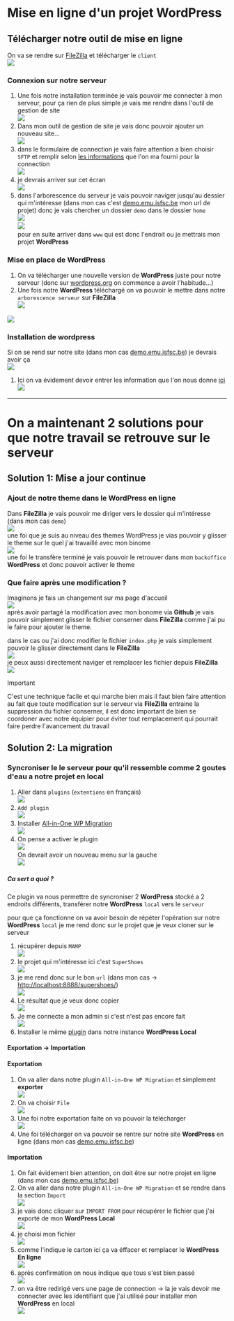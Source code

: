 # Mise en ligne d'un projet WordPress

## Télécharger notre outil de mise en ligne
On va se rendre sur [FileZilla](https://filezilla-project.org) et télécharger le `client` <br><img src="./.screenshots/Screenshot 2023-12-04 at 11.30.43.png" /> 


### Connexion sur notre serveur
1. Une fois notre installation terminée je vais pouvoir me connecter à mon serveur, pour ça rien de plus simple je vais me rendre dans l'outil de gestion de site <br><img src="./.screenshots/Screenshot 2023-12-04 at 11.33.26.png" />
2. Dans mon outil de gestion de site je vais donc pouvoir ajouter un nouveau site...<br><img src="./.screenshots/Screenshot 2023-12-04 at 11.34.49.png" />
3. dans le formulaire de connection je vais faire attention a bien choisir `SFTP` et remplir selon [les informations](https://isfsc365.sharepoint.com/:x:/r/sites/2EU1JProjetDigital2/_layouts/15/Doc.aspx?sourcedoc=%7B96BF338D-6B2E-4D44-BAF9-4E9BC2C46FDE%7D&file=Github%20students.xlsx&action=default&mobileredirect=true&DefaultItemOpen=1) que l'on ma fourni pour la connection<br><img src="./.screenshots/Screenshot 2023-12-04 at 11.36.50.png" />
4. je devrais arriver sur cet écran<br><img src="./.screenshots/Screenshot 2023-12-04 at 11.40.44.png" />
5. dans l'arborescence du serveur je vais pouvoir naviger jusqu'au dessier qui m'intéresse (dans mon cas c'est [demo.emu.isfsc.be](demo.emu.isfsc.be) mon url de projet) donc je vais chercher un dossier `demo` dans le dossier `home`<br><img src="./.screenshots/Screenshot 2023-12-04 at 11.39.42.png" /><br><img src="./.screenshots/Screenshot 2023-12-04 at 11.39.58.png"><br>pour en suite arriver dans `www` qui est donc l'endroit ou je mettrais mon projet **WordPress**

### Mise en place de WordPress
1. On va télécharger une nouvelle version de **WordPress** juste pour notre serveur (donc sur [wordpress.org](https://wordpress.org/download/) on commence a avoir l'habitude...)
2. Une fois notre **WordPress** téléchargé on va pouvoir le mettre dans notre `arborescence serveur` sur **FileZilla**<br><img src="./.screenshots/Screenshot 2023-12-04 at 12.47.29.png" />

<img src="./.screenshots/ezgif-3-38e89aa215.gif" />

### Installation de wordpress

Si on se rend sur notre site (dans mon cas [demo.emu.isfsc.be](demo.emu.isfsc.be)) je devrais avoir ça<br><img src="./.screenshots/Screenshot 2023-12-04 at 12.57.19.png" />

1. Ici on va évidement devoir entrer les information que l'on nous donne [ici](https://isfsc365.sharepoint.com/:x:/r/sites/2EU1JProjetDigital2/_layouts/15/Doc.aspx?sourcedoc=%7B96BF338D-6B2E-4D44-BAF9-4E9BC2C46FDE%7D&file=Github%20students.xlsx&action=default&mobileredirect=true&DefaultItemOpen=1)<br><img src="./.screenshots/Screenshot 2023-12-04 at 14.21.17.png" />


---

# On a maintenant 2 solutions pour que notre travail se retrouve sur le serveur

## Solution 1: **Mise a jour continue**

### Ajout de notre theme dans le **WordPress** en ligne

Dans **FileZilla** je vais pouvoir me diriger vers le dossier qui m'intéresse (dans mon cas `demo`)<br><img src="./.screenshots/Screenshot 2023-12-12 at 11.32.27.png"><br>une foi que je suis au niveau des themes WordPress je vias pouvoir y glisser le theme sur le quel j'ai travaillé avec mon binome<br><img src="./.screenshots/Screenshot 2023-12-12 at 11.36.41.png" /><br>une foi le transfère terminé je vais pouvoir le retrouver dans mon `backoffice` **WordPress** et donc pouvoir activer le theme 


### Que faire après une modification ? 

Imaginons je fais un changement sur ma page d'accueil<br><img src="./.screenshots/Screenshot 2023-12-12 at 11.28.45.png" /><br>
après avoir partagé la modification avec mon bonome via **Github** je vais pouvoir simplement glisser le fichier conserner dans **FileZilla** comme j'ai pu le faire pour ajouter le theme.

dans le cas ou j'ai donc modifier le fichier `index.php` je vais simplement pouvoir le glisser directement dans le **FileZilla** <br><img src="./.screenshots/Screenshot 2023-12-13 at 11.35.15.png" /><br/>je peux aussi directement naviger et remplacer les fichier depuis **FileZilla** <br><img src="./.screenshots/Screenshot 2023-12-13 at 11.39.53.png" />

> [!IMPORTANT]  
> C'est une technique facile et qui marche bien mais il faut bien faire attention au fait que toute modification sur le serveur via **FileZilla** entraine la suppression du fichier conserner, il est donc important de bien se coordoner avec notre équipier pour éviter tout remplacement qui pourrait faire perdre l'avancement du travail


## Solution 2: **La migration**

### Syncroniser le le serveur pour qu'il ressemble comme 2 goutes d'eau a notre projet en local

1. Aller dans `plugins` (`extentions` en français)<br><img src="./.screenshots/Screenshot 2023-12-04 at 14.28.54.png" />
2. `Add plugin`<br><img src="./.screenshots/Screenshot 2023-12-04 at 14.33.52.png" />
3. Installer [All-in-One WP Migration](https://fr.wordpress.org/plugins/all-in-one-wp-migration/) <br><img src="./.screenshots/Screenshot 2023-12-04 at 14.33.35.png" />
4. On pense a activer le plugin<br><img src="./.screenshots/Screenshot 2023-12-04 at 15.16.18.png" /><br>On devrait avoir un nouveau menu sur la gauche<br><img src="./.screenshots/Screenshot 2023-12-04 at 15.18.35.png" />

##### Ca sert a quoi ?
Ce plugin va nous permettre de syncroniser 2 **WordPress** stocké a 2 endroits différents, transférer notre **WordPress** `local` vers le `serveur`

pour que ça fonctionne on va avoir besoin de répéter l'opération sur notre **WordPress** `local` je me rend donc sur le projet que je veux cloner sur le serveur

1. récupérer depuis `MAMP`<br><img src="./.screenshots/Screenshot 2023-12-04 at 14.41.54.png" />
2. le projet qui m'intéresse ici c'est `SuperShoes`<br><img src="./.screenshots/Screenshot 2023-12-04 at 14.42.32.png" />
3. je me rend donc sur le bon `url` (dans mon cas -> [http://localhost:8888/supershoes/](http://localhost:8888/supershoes/))<br><img src="./.screenshots/Screenshot 2023-12-04 at 14.44.34.png" />
4. Le résultat que je veux donc copier<br><img src="./.screenshots/Screenshot 2023-12-04 at 14.44.52.png" />
5. Je me connecte a mon admin si c'est n'est pas encore fait<br><img src="./.screenshots/Screenshot 2023-12-04 at 14.47.58.png" />
6. Installer le même [plugin](https://fr.wordpress.org/plugins/all-in-one-wp-migration/) dans notre instance **WordPress Local** 

#### Exportation -> Importation

#### Exportation

1. On va aller dans notre plugin `All-in-One WP Migration` et simplement **exporter** <br><img src="./.screenshots/Screenshot 2023-12-04 at 15.21.22.png" />
2. On va choisir `File` <br><img src="./.screenshots/Screenshot 2023-12-13 at 11.56.12.png" />
3. Une foi notre exportation faite on va pouvoir la télécharger<br><img src="./.screenshots/Screenshot 2023-12-04 at 15.21.42.png" />
4. Une foi télécharger on va pouvoir se rentre sur notre site **WordPress** en ligne (dans mon cas [demo.emu.isfsc.be](demo.emu.isfsc.be))

#### Importation


1. On fait évidement bien attention, on doit être sur notre projet en ligne (dans mon cas [demo.emu.isfsc.be](demo.emu.isfsc.be))
2. On va aller dans notre plugin `All-in-One WP Migration` et se rendre dans la section `Import` <br /><img src="./.screenshots/Screenshot 2023-12-04 at 15.22.30.png" />
3. je vais donc cliquer sur `IMPORT FROM` pour récupérer le fichier que j'ai exporté de mon **WordPress Local** <br><img src="./.screenshots/Screenshot 2023-12-13 at 12.07.54.png">
4. je choisi mon fichier <br><img src="./.screenshots/Screenshot 2023-12-04 at 15.23.28.png" />
5. comme l'indique le carton ici ça va éffacer et remplacer le **WordPress En ligne** <br><img src="./.screenshots/Screenshot 2023-12-04 at 15.23.59.png" />
6. après confirmation on nous indique que tous s'est bien passé <br><img src="./.screenshots/Screenshot 2023-12-04 at 15.24.07.png" />
7. on va être redirigé vers une page de connection -> la je vais devoir me connecter avec les identifiant que j'ai utilisé pour installer mon **WordPress** en local<br><img src="./.screenshots/Screenshot 2023-12-13 at 12.15.48.png" />
